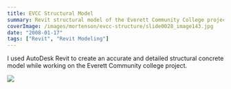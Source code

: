 ```yaml
---
title: EVCC Structural Model
summary: Revit structural model of the Everett Community College project
coverImage: /images/mortenson/evcc-structure/slide0028_image143.jpg
date: "2008-01-17"
tags: ["Revit", "Revit Modeling"]
---
```


I used AutoDesk Revit to create an accurate and detailed structural concrete model while working on the Everett Community college project.

![](/images/mortenson/evcc-structure/slide0028_image145.jpg)
